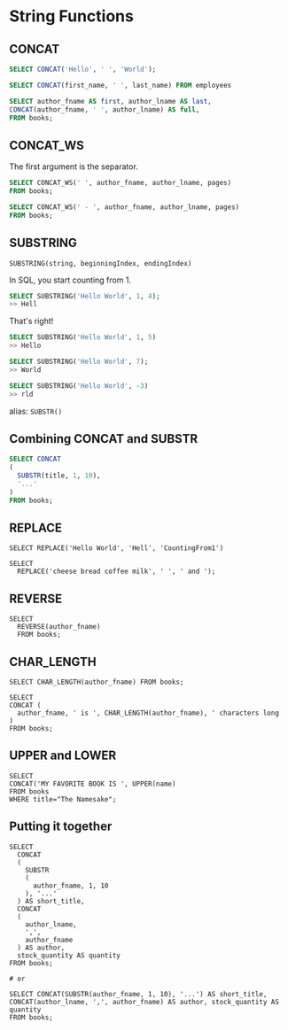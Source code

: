 # String Functions
## CONCAT
~~~SQL
SELECT CONCAT('Hello', ' ', 'World');

SELECT CONCAT(first_name, ' ', last_name) FROM employees
~~~

~~~SQL
SELECT author_fname AS first, author_lname AS last,
CONCAT(author_fname, ' ', author_lname) AS full,
FROM books;
~~~

## CONCAT_WS
The first argument is the separator.
~~~SQL
SELECT CONCAT_WS(' ', author_fname, author_lname, pages)
FROM books;
~~~

~~~SQL
SELECT CONCAT_WS(' - ', author_fname, author_lname, pages)
FROM books;
~~~

## SUBSTRING
`SUBSTRING(string, beginningIndex, endingIndex)`

In SQL, you start counting from 1.
~~~SQL
SELECT SUBSTRING('Hello World', 1, 4);
>> Hell
~~~
That's right!

~~~SQL
SELECT SUBSTRING('Hello World', 1, 5)
>> Hello
~~~

~~~SQL
SELECT SUBSTRING('Hello World', 7);
>> World
~~~

~~~SQL
SELECT SUBSTRING('Hello World', -3)
>> rld
~~~

alias: `SUBSTR()`

## Combining CONCAT and SUBSTR
~~~SQL
SELECT CONCAT
(
  SUBSTR(title, 1, 10),
  '...'
)
FROM books;
~~~

## REPLACE
~~~
SELECT REPLACE('Hello World', 'Hell', 'CountingFrom1')
~~~

~~~
SELECT
  REPLACE('cheese bread coffee milk', ' ', ' and ');
~~~

## REVERSE
~~~
SELECT
  REVERSE(author_fname)
  FROM books;
~~~

## CHAR_LENGTH
~~~
SELECT CHAR_LENGTH(author_fname) FROM books;

SELECT
CONCAT (
  author_fname, ' is ', CHAR_LENGTH(author_fname), ' characters long
)
FROM books;
~~~

## UPPER and LOWER
~~~
SELECT
CONCAT('MY FAVORITE BOOK IS ', UPPER(name)
FROM books
WHERE title="The Namesake";
~~~

## Putting it together
~~~
SELECT
  CONCAT
  (
    SUBSTR
    (
      author_fname, 1, 10
    ), '...'
  ) AS short_title,
  CONCAT
  (
    author_lname,
    ',',
    author_fname
  ) AS author,
  stock_quantity AS quantity
FROM books;

# or

SELECT CONCAT(SUBSTR(author_fname, 1, 10), '...') AS short_title, CONCAT(author_lname, ',', author_fname) AS author, stock_quantity AS quantity
FROM books;
~~~
